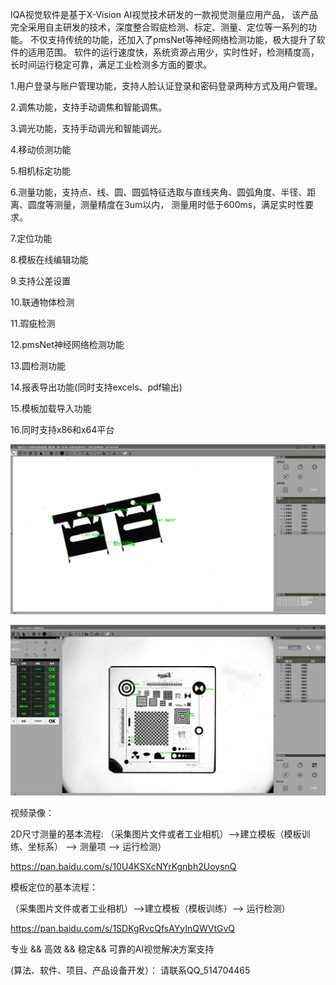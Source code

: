 IQA视觉软件是基于X-Vision AI视觉技术研发的一款视觉测量应用产品，
该产品完全采用自主研发的技术，深度整合瑕疵检测、标定、测量、定位等一系列的功能。
不仅支持传统的功能，还加入了pmsNet等神经网络检测功能，极大提升了软件的适用范围。
软件的运行速度快，系统资源占用少，实时性好，检测精度高，长时间运行稳定可靠，满足工业检测多方面的要求。

1.用户登录与账户管理功能，支持人脸认证登录和密码登录两种方式及用户管理。

2.调焦功能，支持手动调焦和智能调焦。

3.调光功能，支持手动调光和智能调光。

4.移动侦测功能

5.相机标定功能

6.测量功能，支持点、线、圆、圆弧特征选取与直线夹角、圆弧角度、半径、距离、圆度等测量，测量精度在3um以内，
  测量用时低于600ms，满足实时性要求。
  
7.定位功能

8.模板在线编辑功能

9.支持公差设置

10.联通物体检测

11.瑕疵检测

12.pmsNet神经网络检测功能

13.圆检测功能

14.报表导出功能(同时支持excels、pdf输出)

15.模板加载导入功能

16.同时支持x86和x64平台




![image](/pic/IQA_SYSTEM.png)

![image](/pic/IQA_SYSTEM2.png)



视频录像：

2D尺寸测量的基本流程:
（采集图片文件或者工业相机）-->建立模板（模板训练、坐标系） --> 测量项 --> 运行检测）

https://pan.baidu.com/s/10U4KSXcNYrKgnbh2UoysnQ

模板定位的基本流程：

（采集图片文件或者工业相机）-->建立模板（模板训练）--> 运行检测）

https://pan.baidu.com/s/1SDKgRvcQfsAYyInQWVtGvQ





专业 && 高效 && 稳定&& 可靠的AI视觉解决方案支持

(算法、软件、项目、产品设备开发）： 请联系QQ_514704465

